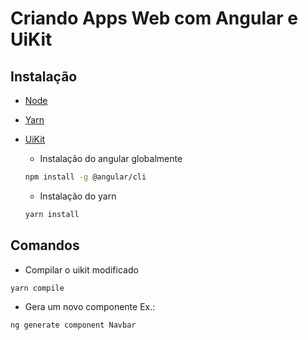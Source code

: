 # Criando Apps Web com Angular e UiKit
## Instalação
- [Node](https://nodejs.org/en/)
- [Yarn](https://classic.yarnpkg.com/pt-BR/)
- [UiKit](https://getuikit.com/)

  - Instalação do angular globalmente
  ```sh
  npm install -g @angular/cli
  ```
  - Instalação do yarn
  ```sh
  yarn install
  ```

## Comandos
 - Compilar o uikit modificado
  ```sh
  yarn compile
  ```
 - Gera um novo componente Ex.:
  ```sh
  ng generate component Navbar
  ```
